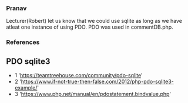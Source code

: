 ### Pranav
Lecturer(Robert) let us know that we could use sqlite as long as we have atleat one instance of using PDO. PDO was used in commentDB.php.


### References
## PDO sqlite3
- 1 'https://teamtreehouse.com/community/pdo-sqlite'
- 2 'https://www.if-not-true-then-false.com/2012/php-pdo-sqlite3-example/'
- 3 'https://www.php.net/manual/en/pdostatement.bindvalue.php'